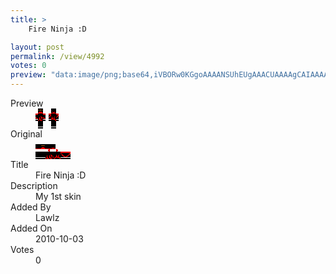 ```yaml
---
title: >
    Fire Ninja :D

layout: post
permalink: /view/4992
votes: 0
preview: "data:image/png;base64,iVBORw0KGgoAAAANSUhEUgAAACUAAAAgCAIAAAAaMSbnAAAABnRSTlMA/wD/AP5AXyvrAAAA90lEQVRIie1WWxKDMAhkM96op+1lSz9SLYRHaGv9UcZxotllAUMimB+0GtDIM4lJrEL3Ef+zUY/vt37fBvvq4WT1JCIW1xfGZpDpcfpYMayxwptdpt7rkpVYId+6EY3MYe2INVKhH71eligoaRLDwVRSdonZJ7/KN+6YHfS6o7xOGybU+6j/3Kq6lW/WqYyXPeYAdjNjHcQ2bpSmAiHp91MQboRp0KlYDtbL9ZUoBf3O7/cAyNQTRBITd8SLb6eVhI0RQtJ+nuFsis4gGZqqpxUjndwvZuknPG8vvUvvtHrQvVz6Y0q8Tenqf7Dv1w68ur/M6UfX8wl4XHNDc8qF7wAAAABJRU5ErkJggg=="
---
```

<dl class="side-by-side">
<dt>Preview</dt>
<dd>
    <img class="preview" src="data:image/png;base64,iVBORw0KGgoAAAANSUhEUgAAACUAAAAgCAIAAAAaMSbnAAAABnRSTlMA/wD/AP5AXyvrAAAA90lEQVRIie1WWxKDMAhkM96op+1lSz9SLYRHaGv9UcZxotllAUMimB+0GtDIM4lJrEL3Ef+zUY/vt37fBvvq4WT1JCIW1xfGZpDpcfpYMayxwptdpt7rkpVYId+6EY3MYe2INVKhH71eligoaRLDwVRSdonZJ7/KN+6YHfS6o7xOGybU+6j/3Kq6lW/WqYyXPeYAdjNjHcQ2bpSmAiHp91MQboRp0KlYDtbL9ZUoBf3O7/cAyNQTRBITd8SLb6eVhI0RQtJ+nuFsis4gGZqqpxUjndwvZuknPG8vvUvvtHrQvVz6Y0q8Tenqf7Dv1w68ur/M6UfX8wl4XHNDc8qF7wAAAABJRU5ErkJggg==">
</dd>
<dt>Original</dt>
<dd>
    <img class="preview" src="data:image/png;base64,iVBORw0KGgoAAAANSUhEUgAAAEAAAAAgCAYAAACinX6EAAAA0ElEQVR42u2YUQ6EIAxEvdOedk/7/NtsDGALiAVmkkajmDivBarHIUmSJEnSzuLlEIDwAPh+fsf/c1WAAGwEgEt4jZI5n2MNyEQNBKJVAAWDI2LVxsJlbikYNdldqiK2BzDjFCByjFhkBSA6gMZn5wZwtDdd8wPwQrh0nO8CsLTNGMx62m/vt8YjGcLx8hgzTd39GABK5jCMSe0KpWshAGDIMImx9P08v3HfqFz5UTBOBlLKVIf3e7YCyGTRUgU0Lp69/jh1K31upoJ3WxsB4AQ4y8yfkLEsMAAAAABJRU5ErkJggg==">
</dd>
<dt>Title</dt>
<dd>Fire Ninja :D</dd>
<dt>Description</dt>
<dd>My 1st skin</dd>
<dt>Added By</dt>
<dd>Lawlz</dd>
<dt>Added On</dt>
<dd>2010-10-03</dd>
<dt>Votes</dt>
<dd>0</dd>
</dl>
